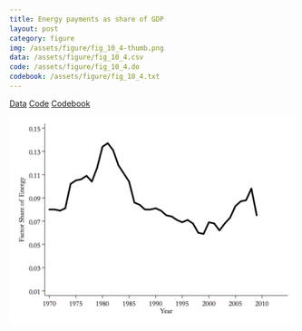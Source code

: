 ```yaml
---
title: Energy payments as share of GDP
layout: post
category: figure
img: /assets/figure/fig_10_4-thumb.png
data: /assets/figure/fig_10_4.csv
code: /assets/figure/fig_10_4.do
codebook: /assets/figure/fig_10_4.txt
---
```


[Data](/assets/figure/fig_10_4.csv) [Code](/assets/figure/fig_10_4.do) [Codebook](/assets/figure/fig_10_4.txt)

![Energy payments as share of GDP](/assets/figure/fig_10_4.png)
